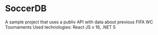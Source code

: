 # SoccerDB
A sample project that uses a publiv API with data about previous FIFA WC Tournaments
Used technologies: React JS v 16, .NET 5
